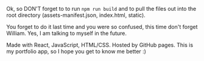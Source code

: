 Ok, so DON'T forget to to run `npm run build` and to pull the files out into the root directory (assets-manifest.json, index.html, static).

You forget to do it last time and you were so confused, this time don't forget William.  Yes, I am talking to myself in the future.

Made with React, JavaScript, HTML/CSS. Hosted by GitHub pages. This is my portfolio app, so I hope you get to know me better :)